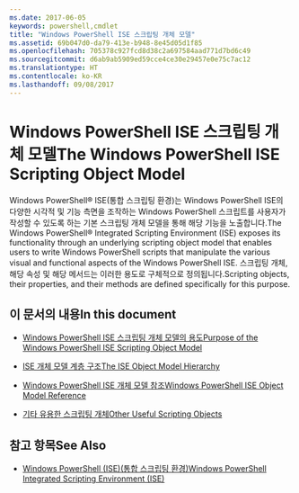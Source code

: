 ```yaml
---
ms.date: 2017-06-05
keywords: powershell,cmdlet
title: "Windows PowerShell ISE 스크립팅 개체 모델"
ms.assetid: 69b047d0-da79-413e-b948-8e45d05d1f85
ms.openlocfilehash: 705378c927fcd8d38c2a697584aad771d7bd6c49
ms.sourcegitcommit: d6ab9ab5909ed59cce4ce30e29457e0e75c7ac12
ms.translationtype: HT
ms.contentlocale: ko-KR
ms.lasthandoff: 09/08/2017
---
```

# <a name="the-windows-powershell-ise-scripting-object-model"></a><span data-ttu-id="e2a26-103">Windows PowerShell ISE 스크립팅 개체 모델</span><span class="sxs-lookup"><span data-stu-id="e2a26-103">The Windows PowerShell ISE Scripting Object Model</span></span>
  <span data-ttu-id="e2a26-104">Windows PowerShell® ISE(통합 스크립팅 환경)는 Windows PowerShell ISE의 다양한 시각적 및 기능 측면을 조작하는 Windows PowerShell 스크립트를 사용자가 작성할 수 있도록 하는 기본 스크립팅 개체 모델을 통해 해당 기능을 노출합니다.</span><span class="sxs-lookup"><span data-stu-id="e2a26-104">The Windows PowerShell® Integrated Scripting Environment (ISE) exposes its functionality through an underlying scripting object model that enables users to write Windows PowerShell scripts that manipulate the various visual and functional aspects of the Windows PowerShell ISE.</span></span> <span data-ttu-id="e2a26-105">스크립팅 개체, 해당 속성 및 해당 메서드는 이러한 용도로 구체적으로 정의됩니다.</span><span class="sxs-lookup"><span data-stu-id="e2a26-105">Scripting objects, their properties, and their methods are defined specifically for this purpose.</span></span>

## <a name="in-this-document"></a><span data-ttu-id="e2a26-106">이 문서의 내용</span><span class="sxs-lookup"><span data-stu-id="e2a26-106">In this document</span></span>

- [<span data-ttu-id="e2a26-107">Windows PowerShell ISE 스크립팅 개체 모델의 용도</span><span class="sxs-lookup"><span data-stu-id="e2a26-107">Purpose of the Windows PowerShell ISE Scripting Object Model</span></span>](Purpose-of-the-Windows-PowerShell-ISE-Scripting-Object-Model.md)

- [<span data-ttu-id="e2a26-108">ISE 개체 모델 계층 구조</span><span class="sxs-lookup"><span data-stu-id="e2a26-108">The ISE Object Model Hierarchy</span></span>](The-ISE-Object-Model-Hierarchy.md)

- [<span data-ttu-id="e2a26-109">Windows PowerShell ISE 개체 모델 참조</span><span class="sxs-lookup"><span data-stu-id="e2a26-109">Windows PowerShell ISE Object Model Reference</span></span>](Windows-PowerShell-ISE-Object-Model-Reference.md)

- [<span data-ttu-id="e2a26-110">기타 유용한 스크립팅 개체</span><span class="sxs-lookup"><span data-stu-id="e2a26-110">Other Useful Scripting Objects</span></span>](../../getting-started/cookbooks/Other-Useful-Scripting-Objects.md)

## <a name="see-also"></a><span data-ttu-id="e2a26-111">참고 항목</span><span class="sxs-lookup"><span data-stu-id="e2a26-111">See Also</span></span>
- [<span data-ttu-id="e2a26-112">Windows PowerShell &#40;ISE&#41;(통합 스크립팅 환경)</span><span class="sxs-lookup"><span data-stu-id="e2a26-112">Windows PowerShell Integrated Scripting Environment &#40;ISE&#41;</span></span>](../../getting-started/fundamental/Windows-PowerShell-Integrated-Scripting-Environment--ISE-.md)

  
